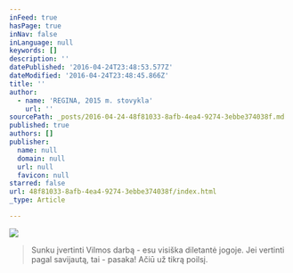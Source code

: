 ```yaml
---
inFeed: true
hasPage: true
inNav: false
inLanguage: null
keywords: []
description: ''
datePublished: '2016-04-24T23:48:53.577Z'
dateModified: '2016-04-24T23:48:45.866Z'
title: ''
author:
  - name: 'REGINA, 2015 m. stovykla'
    url: ''
sourcePath: _posts/2016-04-24-48f81033-8afb-4ea4-9274-3ebbe374038f.md
published: true
authors: []
publisher:
  name: null
  domain: null
  url: null
  favicon: null
starred: false
url: 48f81033-8afb-4ea4-9274-3ebbe374038f/index.html
_type: Article

---
```

![](https://the-grid-user-content.s3-us-west-2.amazonaws.com/4a562825-30e7-4ab5-8d1b-45b09c37bd3a.jpg)

> Sunku įvertinti Vilmos darbą - esu visiška diletantė jogoje. Jei vertinti pagal savijautą, tai - pasaka! Ačiū už tikrą poilsį.